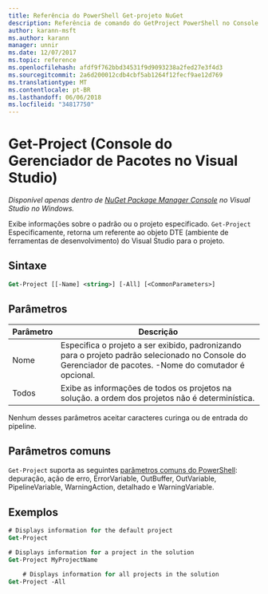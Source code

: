 ```yaml
---
title: Referência do PowerShell Get-projeto NuGet
description: Referência de comando do GetProject PowerShell no Console do Gerenciador de pacotes do NuGet no Visual Studio.
author: karann-msft
ms.author: karann
manager: unnir
ms.date: 12/07/2017
ms.topic: reference
ms.openlocfilehash: afdf9f762bbd34531f9d9093238a2fed27e3f4d3
ms.sourcegitcommit: 2a6d200012cdb4cbf5ab1264f12fecf9ae12d769
ms.translationtype: MT
ms.contentlocale: pt-BR
ms.lasthandoff: 06/06/2018
ms.locfileid: "34817750"
---
```

# <a name="get-project-package-manager-console-in-visual-studio"></a>Get-Project (Console do Gerenciador de Pacotes no Visual Studio)

*Disponível apenas dentro de [NuGet Package Manager Console](package-manager-console.md) no Visual Studio no Windows.*

Exibe informações sobre o padrão ou o projeto especificado. `Get-Project` Especificamente, retorna um referente ao objeto DTE (ambiente de ferramentas de desenvolvimento) do Visual Studio para o projeto.

## <a name="syntax"></a>Sintaxe

```ps
Get-Project [[-Name] <string>] [-All] [<CommonParameters>]
```

## <a name="parameters"></a>Parâmetros

| Parâmetro | Descrição |
| --- | --- |
| Nome | Especifica o projeto a ser exibido, padronizando para o projeto padrão selecionado no Console do Gerenciador de pacotes. -Nome do comutador é opcional. |
| Todos | Exibe as informações de todos os projetos na solução. a ordem dos projetos não é determinística. |

Nenhum desses parâmetros aceitar caracteres curinga ou de entrada do pipeline.

## <a name="common-parameters"></a>Parâmetros comuns

`Get-Project` suporta as seguintes [parâmetros comuns do PowerShell](http://go.microsoft.com/fwlink/?LinkID=113216): depuração, ação de erro, ErrorVariable, OutBuffer, OutVariable, PipelineVariable, WarningAction, detalhado e WarningVariable.

## <a name="examples"></a>Exemplos

```ps
# Displays information for the default project
Get-Project

# Displays information for a project in the solution
Get-Project MyProjectName

    # Displays information for all projects in the solution
Get-Project -All
```